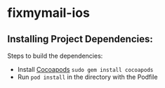 # fixmymail-ios

Installing Project Dependencies:
--------------------------------

Steps to build the dependencies:

-   Install [Cocoapods](https://cocoapods.org) `sudo gem install cocoapods`
-   Run `pod install` in the directory with the Podfile

